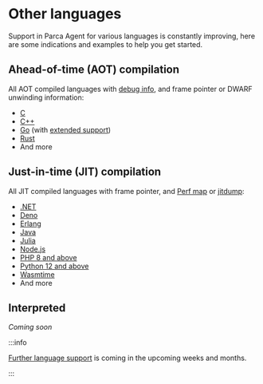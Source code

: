 # Other languages

Support in Parca Agent for various languages is constantly improving, here are some indications and examples to help you get started. 

## Ahead-of-time (AOT) compilation

All AOT compiled languages with [debug info](./symbolization#what-can-be-symbolized), and frame pointer or DWARF unwinding information:

* [C](https://github.com/parca-dev/parca-demo/tree/main/c)
* [C++](https://github.com/parca-dev/parca-demo/tree/main/cpp)
* [Go](https://github.com/parca-dev/parca-demo/tree/main/go) (with [extended support](./symbolization#go))
* [Rust](https://github.com/parca-dev/parca-demo/tree/main/rust)
* And more

## Just-in-time (JIT) compilation

All JIT compiled languages with frame pointer, and [Perf map](https://github.com/torvalds/linux/blob/master/tools/perf/Documentation/jit-interface.txt) or [jitdump](https://github.com/torvalds/linux/blob/master/tools/perf/Documentation/jitdump-specification.txt):

* [.NET](https://github.com/parca-dev/parca-demo/tree/main/dotnet)
* [Deno](https://github.com/parca-dev/parca-demo/tree/main/deno)
* [Erlang](https://github.com/parca-dev/parca-demo/tree/main/erlang)
* [Java](/docs/java-support)
* [Julia](https://github.com/parca-dev/parca-demo/tree/main/julia)
* [Node.js](https://github.com/parca-dev/parca-demo/tree/main/nodejs)
* [PHP 8 and above](https://github.com/parca-dev/parca-demo/tree/main/php)
* [Python 12 and above](https://github.com/parca-dev/parca-demo/tree/main/python)
* [Wasmtime](https://github.com/parca-dev/parca-demo/tree/main/wasmtime)
* And more

## Interpreted

_Coming soon_

:::info

[Further language support](https://github.com/parca-dev/parca-agent/issues?q=is%3Aissue+is%3Aopen+label%3Afeature%2Flanguage-support) is coming in the upcoming weeks and months.

:::
